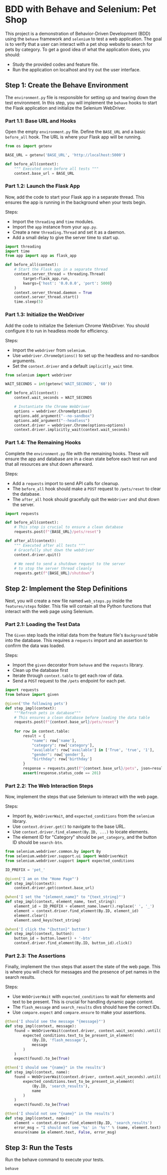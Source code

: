 # BDD with Behave and Selenium: Pet Shop

This project is a demonstration of Behavior-Driven Development (BDD) using the `behave` framework and `selenium` to test a web application. The goal is to verify that a user can interact with a pet shop website to search for pets by category. To get a good idea of what the application does, you should:
- Study the provided codes and feature file.
- Run the application on localhost and try out the user interface.

## Step 1: Create the Behave Environment

The `environment.py` file is responsible for setting up and tearing down the test environment. In this step, you will implement the `behave` hooks to start the Flask application and initialize the Selenium WebDriver.

### Part 1.1: Base URL and Hooks

Open the empty `environment.py` file. Define the `BASE_URL` and a basic `before_all` hook. The URL is where your Flask app will be running.

```py
from os import getenv

BASE_URL = getenv('BASE_URL', 'http://localhost:5000')

def before_all(context):
    """ Executed once before all tests """
    context.base_url = BASE_URL
```

### Part 1.2: Launch the Flask App

Now, add the code to start your Flask app in a separate thread. This ensures the app is running in the background when your tests begin.

Steps:
- Import the `threading` and `time` modules.
- Import the `app` instance from your `app.py`.
- Create a new `threading.Thread` and set it as a daemon.
- Add a small delay to give the server time to start up.

```py
import threading
import time
from app import app as flask_app

def before_all(context):
    # Start the Flask app in a separate thread
    context.server_thread = threading.Thread(
        target=flask_app.run,
        kwargs={'host': '0.0.0.0', 'port': 5000}
    )
    context.server_thread.daemon = True
    context.server_thread.start()
    time.sleep(5)
```

### Part 1.3: Initialize the WebDriver

Add the code to initialize the Selenium Chrome WebDriver. You should configure it to run in headless mode for efficiency.

Steps:
- Import the `webdriver` from `selenium`.
- Use `webdriver.ChromeOptions()` to set up the headless and no-sandbox arguments.
- Set the `context.driver` and a default `implicitly_wait` time.

```py
from selenium import webdriver

WAIT_SECONDS = int(getenv('WAIT_SECONDS', '60'))

def before_all(context):
    context.wait_seconds = WAIT_SECONDS

    # Instantiate the Chrome WebDriver
    options = webdriver.ChromeOptions()
    options.add_argument("--no-sandbox")
    options.add_argument("--headless")
    context.driver = webdriver.Chrome(options=options)
    context.driver.implicitly_wait(context.wait_seconds)
```

### Part 1.4: The Remaining Hooks

Complete the `environment.py` file with the remaining hooks. These will ensure the app and database are in a clean state before each test run and that all resources are shut down afterward.

Steps:
- Add a `requests` import to send API calls for cleanup.
- The `before_all` hook should make a `POST` request to `/pets/reset` to clear the database.
- The `after_all` hook should gracefully quit the `WebDriver` and shut down the server.

```py
import requests

def before_all(context):
    # This step is crucial to ensure a clean database
    requests.post(f"{BASE_URL}/pets/reset")

def after_all(context):
    """ Executed after all tests """
    # Gracefully shut down the webdriver
    context.driver.quit()
    
    # We need to send a shutdown request to the server
    # to stop the server thread cleanly
    requests.get(f"{BASE_URL}/shutdown")
```

## Step 2: Implement the Step Definitions

Next, you will create a new file named `web_steps.py` inside the `features/steps` folder. This file will contain all the Python functions that interact with the web page using Selenium.

### Part 2.1: Loading the Test Data

The `Given` step loads the initial data from the feature file's `Background` table into the database. This requires a `requests` import and an assertion to confirm the data was loaded.

Steps:
- Import the `given` decorator from `behave` and the `requests` library.
- Clean up the database first
- Iterate through `context.table` to get each row of data.
- Send a `POST` request to the `/pets` endpoint for each pet.

```py
import requests
from behave import given

@given('the following pets')
def step_impl(context):
    """Refresh pets in database"""
    # This ensures a clean database before loading the data table
    requests.post(f"{context.base_url}/pets/reset")
    
    for row in context.table:
        result = {
            "name": row['name'],
            "category": row['category'],
            "available": row['available'] in ['True', 'true', '1'],
            "gender": row['gender'],
            "birthday": row['birthday']
        }
        response = requests.post(f"{context.base_url}/pets", json=result)
        assert(response.status_code == 201)
```

### Part 2.2: The Web Interaction Steps

Now, implement the steps that use Selenium to interact with the web page.

Steps:
- Import `By`, `WebDriverWait`, and `expected_conditions` from the `selenium` library.
- Use `context.driver.get()` to navigate to the base URL.
- Use `context.driver.find_element(By.ID, ...)` to locate elements.
- The element ID for "Category" should be `pet_category`, and the button ID should be `search-btn`.

```py
from selenium.webdriver.common.by import By
from selenium.webdriver.support.ui import WebDriverWait
from selenium.webdriver.support import expected_conditions

ID_PREFIX = 'pet_'

@given('I am on the "Home Page"')
def step_impl(context):
    context.driver.get(context.base_url)

@when('I set the "{element_name}" to "{text_string}"')
def step_impl(context, element_name, text_string):
    element_id = ID_PREFIX + element_name.lower().replace(' ', '_')
    element = context.driver.find_element(By.ID, element_id)
    element.clear()
    element.send_keys(text_string)

@when('I click the "{button}" button')
def step_impl(context, button):
    button_id = button.lower() + '-btn'
    context.driver.find_element(By.ID, button_id).click()
```

### Part 2.3: The Assertions

Finally, implement the `then` steps that assert the state of the web page. This is where you will check for messages and the presence of pet names in the search results.

Steps:
- Use `WebDriverWait` with `expected_conditions` to wait for elements and text to be present. This is crucial for handling dynamic page content.
- The `flash_message` and `search_results` divs should have the correct IDs.
- Use `compare.expect` and `compare.ensure` to make your assertions.

```py
@then('I should see the message "{message}"')
def step_impl(context, message):
    found = WebDriverWait(context.driver, context.wait_seconds).until(
        expected_conditions.text_to_be_present_in_element(
            (By.ID, 'flash_message'),
            message
        )
    )
    expect(found).to_be(True)

@then('I should see "{name}" in the results')
def step_impl(context, name):
    found = WebDriverWait(context.driver, context.wait_seconds).until(
        expected_conditions.text_to_be_present_in_element(
            (By.ID, 'search_results'),
            name
        )
    )
    expect(found).to_be(True)

@then('I should not see "{name}" in the results')
def step_impl(context, name):
    element = context.driver.find_element(By.ID, 'search_results')
    error_msg = "I should not see '%s' in '%s'" % (name, element.text)
    ensure(name in element.text, False, error_msg)
```

## Step 3: Run the Tests

Run the behave command to execute your tests.

```
behave
```

